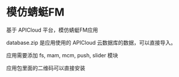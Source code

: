 # 模仿蜻蜓FM

基于 APICloud 平台，模仿蜻蜓FM应用

database.zip 是应用使用的 APICloud 云数据库的数据，可以直接导入。

应用需要添加 fs, mam, mcm, push, slider 模块

应用包里面的二维码可以直接安装